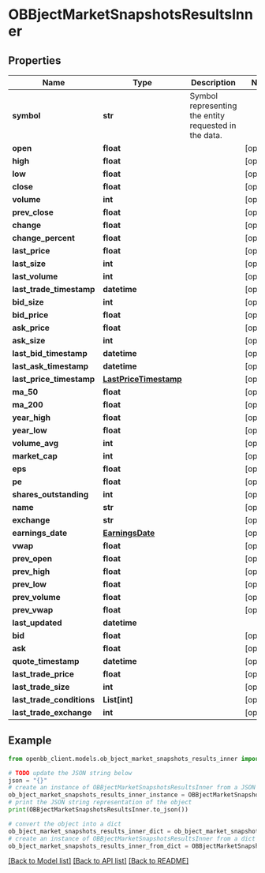 # OBBjectMarketSnapshotsResultsInner


## Properties

Name | Type | Description | Notes
------------ | ------------- | ------------- | -------------
**symbol** | **str** | Symbol representing the entity requested in the data. | 
**open** | **float** |  | [optional] 
**high** | **float** |  | [optional] 
**low** | **float** |  | [optional] 
**close** | **float** |  | [optional] 
**volume** | **int** |  | [optional] 
**prev_close** | **float** |  | [optional] 
**change** | **float** |  | [optional] 
**change_percent** | **float** |  | [optional] 
**last_price** | **float** |  | [optional] 
**last_size** | **int** |  | [optional] 
**last_volume** | **int** |  | [optional] 
**last_trade_timestamp** | **datetime** |  | [optional] 
**bid_size** | **int** |  | [optional] 
**bid_price** | **float** |  | [optional] 
**ask_price** | **float** |  | [optional] 
**ask_size** | **int** |  | [optional] 
**last_bid_timestamp** | **datetime** |  | [optional] 
**last_ask_timestamp** | **datetime** |  | [optional] 
**last_price_timestamp** | [**LastPriceTimestamp**](LastPriceTimestamp.md) |  | [optional] 
**ma_50** | **float** |  | [optional] 
**ma_200** | **float** |  | [optional] 
**year_high** | **float** |  | [optional] 
**year_low** | **float** |  | [optional] 
**volume_avg** | **int** |  | [optional] 
**market_cap** | **int** |  | [optional] 
**eps** | **float** |  | [optional] 
**pe** | **float** |  | [optional] 
**shares_outstanding** | **int** |  | [optional] 
**name** | **str** |  | [optional] 
**exchange** | **str** |  | [optional] 
**earnings_date** | [**EarningsDate**](EarningsDate.md) |  | [optional] 
**vwap** | **float** |  | [optional] 
**prev_open** | **float** |  | [optional] 
**prev_high** | **float** |  | [optional] 
**prev_low** | **float** |  | [optional] 
**prev_volume** | **float** |  | [optional] 
**prev_vwap** | **float** |  | [optional] 
**last_updated** | **datetime** |  | 
**bid** | **float** |  | [optional] 
**ask** | **float** |  | [optional] 
**quote_timestamp** | **datetime** |  | [optional] 
**last_trade_price** | **float** |  | [optional] 
**last_trade_size** | **int** |  | [optional] 
**last_trade_conditions** | **List[int]** |  | [optional] 
**last_trade_exchange** | **int** |  | [optional] 

## Example

```python
from openbb_client.models.ob_bject_market_snapshots_results_inner import OBBjectMarketSnapshotsResultsInner

# TODO update the JSON string below
json = "{}"
# create an instance of OBBjectMarketSnapshotsResultsInner from a JSON string
ob_bject_market_snapshots_results_inner_instance = OBBjectMarketSnapshotsResultsInner.from_json(json)
# print the JSON string representation of the object
print(OBBjectMarketSnapshotsResultsInner.to_json())

# convert the object into a dict
ob_bject_market_snapshots_results_inner_dict = ob_bject_market_snapshots_results_inner_instance.to_dict()
# create an instance of OBBjectMarketSnapshotsResultsInner from a dict
ob_bject_market_snapshots_results_inner_from_dict = OBBjectMarketSnapshotsResultsInner.from_dict(ob_bject_market_snapshots_results_inner_dict)
```
[[Back to Model list]](../README.md#documentation-for-models) [[Back to API list]](../README.md#documentation-for-api-endpoints) [[Back to README]](../README.md)



